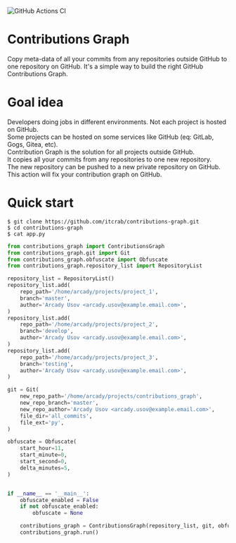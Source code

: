![GitHub Actions CI](https://github.com/itcrab/contributions-graph/actions/workflows/ci.yml/badge.svg)

# Contributions Graph
Copy meta-data of all your commits from any repositories outside GitHub to one repository on GitHub.
It's a simple way to build the right GitHub Contributions Graph.

# Goal idea
Developers doing jobs in different environments. Not each project is hosted on GitHub.<br />
Some projects can be hosted on some services like GitHub (eq: GitLab, Gogs, Gitea, etc).<br />
Contribution Graph is the solution for all projects outside GitHub.<br />
It copies all your commits from any repositories to one new repository.<br />
The new repository can be pushed to a new private repository on GitHub.<br />
This action will fix your contribution graph on GitHub.<br />

# Quick start
`$ git clone https://github.com/itcrab/contributions-graph.git`<br />
`$ cd contributions-graph`<br />
`$ cat app.py`
```python
from contributions_graph import ContributionsGraph
from contributions_graph.git import Git
from contributions_graph.obfuscate import Obfuscate
from contributions_graph.repository_list import RepositoryList

repository_list = RepositoryList()
repository_list.add(
    repo_path='/home/arcady/projects/project_1',
    branch='master',
    author='Arcady Usov <arcady.usov@example.email.com>',
)
repository_list.add(
    repo_path='/home/arcady/projects/project_2',
    branch='develop',
    author='Arcady Usov <arcady.usov@example.email.com>',
)
repository_list.add(
    repo_path='/home/arcady/projects/project_3',
    branch='testing',
    author='Arcady Usov <arcady.usov@example.email.com>',
)

git = Git(
    new_repo_path='/home/arcady/projects/contributions_graph',
    new_repo_branch='master',
    new_repo_author='Arcady Usov <arcady.usov@example.email.com>',
    file_dir='all_commits',
    file_ext='py',
)

obfuscate = Obfuscate(
    start_hour=11,
    start_minute=0,
    start_second=0,
    delta_minutes=5,
)


if __name__ == '__main__':
    obfuscate_enabled = False
    if not obfuscate_enabled:
        obfuscate = None

    contributions_graph = ContributionsGraph(repository_list, git, obfuscate)
    contributions_graph.run()
```
